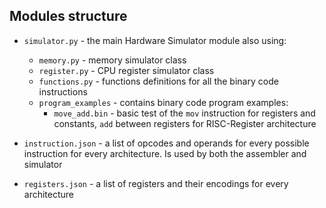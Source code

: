 ## Modules structure

* `simulator.py` - the main Hardware Simulator module also using:
    * `memory.py` - memory simulator class
    * `register.py` - CPU register simulator class
    * `functions.py` - functions definitions for all the binary code instructions
    * `program_examples` - contains binary code program examples:
        * `move_add.bin` - basic test of the `mov` instruction for registers and constants, `add` between registers for RISC-Register architecture

* `instruction.json` - a list of opcodes and operands for every possible instruction for every architecture. Is used by both the assembler and simulator
* `registers.json` - a list of registers and their encodings for every architecture